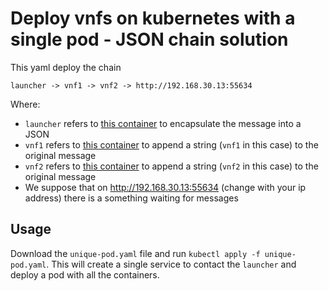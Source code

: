 # Deploy vnfs on kubernetes with a single pod - JSON chain solution
This yaml deploy the chain

    launcher -> vnf1 -> vnf2 -> http://192.168.30.13:55634

Where:
 - `launcher` refers to [this container](https://hub.docker.com/r/augugrumi/launchervnf/) to encapsulate the message into a JSON
 - `vnf1` refers to [this container](https://hub.docker.com/r/augugrumi/addervnf/) to append a string (`vnf1` in this case) to
 the original message
 - `vnf2` refers to [this container](https://hub.docker.com/r/augugrumi/addervnf/) to append a string (`vnf2` in this case) to
 the original message
 - We suppose that on http://192.168.30.13:55634 (change with your ip address) there is a something waiting for messages
 
## Usage
Download the `unique-pod.yaml` file and run `kubectl apply -f unique-pod.yaml`. This will create a single service to contact the
`launcher` and deploy a pod with all the containers.
